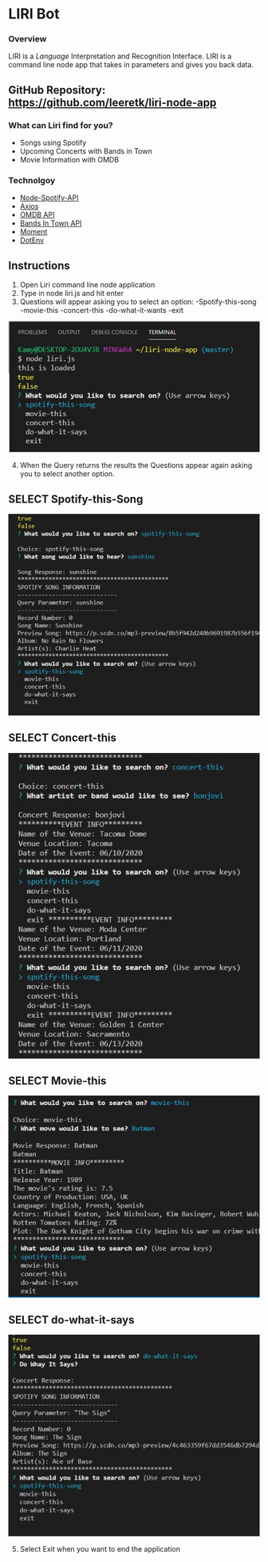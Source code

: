 # LIRI Bot

### Overview

LIRI is a _Language_ Interpretation and Recognition Interface. LIRI is a command line node app that takes in parameters and gives you back data.

## GitHub Repository: https://github.com/leeretk/liri-node-app

### What can Liri find for you?
* Songs using Spotify
* Upcoming Concerts with Bands in Town
* Movie Information with OMDB

### Technolgoy 
* [Node-Spotify-API](https://www.npmjs.com/package/node-spotify-api)
* [Axios](https://www.npmjs.com/package/axios)
* [OMDB API](http://www.omdbapi.com) 
* [Bands In Town API](http://www.artists.bandsintown.com/bandsintown-api)
* [Moment](https://www.npmjs.com/package/moment)
* [DotEnv](https://www.npmjs.com/package/dotenv)


## Instructions
1) Open Liri command line node application
2) Type in node liri.js and hit enter
3) Questions will appear asking you to select an option:
    -Spotify-this-song  
    -movie-this
    -concert-this
    -do-what-it-wants
    -exit

![](https://github.com/leeretk/liri-node-app/blob/master/assets/images/node%20liri%20js.JPG) 

4) When the Query returns the results the Questions appear again asking you to select another option.

## SELECT Spotify-this-Song
![](https://github.com/leeretk/liri-node-app/blob/master/assets/images/spotify%20this%20song.JPG) 

## SELECT Concert-this
![](https://github.com/leeretk/liri-node-app/blob/master/assets/images/concerthis.JPG) 

## SELECT Movie-this
![](https://github.com/leeretk/liri-node-app/blob/master/assets/images/moviethis.JPG) 

## SELECT do-what-it-says
![](https://github.com/leeretk/liri-node-app/blob/master/assets/images/dowhatitsays.JPG)

5) Select Exit when you want to end the application
